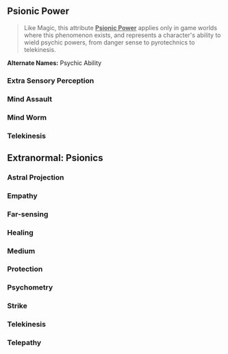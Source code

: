 Psionic Power
-------------

> Like Magic, this attribute <ins>__Psionic Power__</ins> applies only in game worlds where this phenomenon exists, and represents a character's ability to wield psychic powers, from danger sense to pyrotechnics to telekinesis.

__Alternate Names:__ Psychic Ability

### Extra Sensory Perception

### Mind Assault

### Mind Worm

### Telekinesis

Extranormal: Psionics
---------------------

### Astral Projection

### Empathy

### Far-sensing

### Healing

### Medium

### Protection

### Psychometry

### Strike

### Telekinesis

### Telepathy
